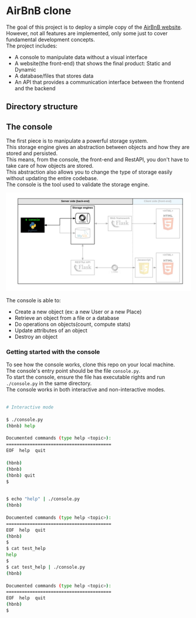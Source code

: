 # AirBnB clone

The goal of this project is to deploy a simple copy of the [AirBnB website](https://www.airbnb.com/).  
However, not all features are implemented, only some just to cover fundamental development concepts.  
The project includes:

* A console to manipulate data without a visual interface
* A website(the front-end) that shows the final product: Static and Dynamic
* A database/files that stores data
* An API that provides a communication interface between the frontend and the backend

## Directory structure


## The console

The first piece is to manipulate a powerful storage system.  
This storage engine gives an abstraction between objects and how they are stored and persisted.  
This means, from the console, the front-end and RestAPI, you don't have to take care of how objects are stored.  
This abstraction also allows you to change the type of storage easily without updating the entire codebase.  
The console is the tool used to validate the storage engine.  

![Console](/screenshots/console.png)

The console is able to:
* Create a new object (ex: a new User or a new Place)
* Retrieve an object from a file or a database
* Do operations on objects(count, compute stats)
* Update attributes of an object
* Destroy an object

### Getting started with the console

To see how the console works, clone this repo on your local machine.  
The console's entry point should be the file `console.py`.  
To start the console, ensure the file has executable rights and run `./console.py` in the same directory.    
The console works in both interactive and non-interactive modes.  

```sh

# Interactive mode

$ ./console.py
(hbnb) help

Documented commands (type help <topic>):
========================================
EOF  help  quit

(hbnb) 
(hbnb) 
(hbnb) quit
$

```


```sh

$ echo "help" | ./console.py
(hbnb)

Documented commands (type help <topic>):
========================================
EOF  help  quit
(hbnb)
$
$ cat test_help
help
$
$ cat test_help | ./console.py
(hbnb)

Documented commands (type help <topic>):
========================================
EOF  help  quit
(hbnb)
$

```
